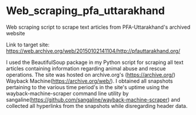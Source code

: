 # Web_scraping_pfa_uttarakhand
Web scraping script to scrape text articles from PFA-Uttarakhand's archived website

Link to target site: https://web.archive.org/web/20150102141104/http://pfauttarakhand.org/


I used the BeautifulSoup package in my Python script for scraping all text articles containing information regarding animal abuse and rescue operations. The site was hosted on archive.org's (https://archive.org/) Wayback Machine(https://archive.org/web/). I obtained all snapshots pertaining to the various time period's in the site's uptime using the wayback-machine-scraper command line utility by sangaline(https://github.com/sangaline/wayback-machine-scraper) and collected all hyperlinks from the snapshots while disregarding header data.  
